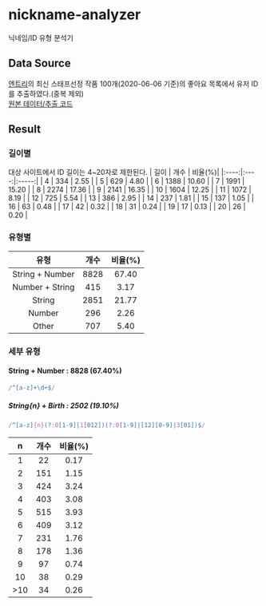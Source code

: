 # nickname-analyzer
닉네임/ID 유형 분석기
## Data Source
[엔트리](https://playentry.org/)의 최신 스태프선정 작품 100개(2020-06-06 기준)의 좋아요 목록에서 유저 ID를 추출하였다.(중복 제외)  
[원본 데이터/추출 코드](https://gist.github.com/gnlow/cbcfcb68717d1b92b70b4be222c8eaa4)
## Result
### 길이별
대상 사이트에서 ID 길이는 4~20자로 제한된다.
| 길이 |  개수 | 비율(%)|
|:----:|:----:|:-----:|
|   4  |  334 |  2.55 |
|   5  |  629 |  4.80 |
|   6  | 1388 | 10.60 |
|   7  | 1991 | 15.20 |
|   8  | 2274 | 17.36 |
|   9  | 2141 | 16.35 |
|  10  | 1604 | 12.25 |
|  11  | 1072 |  8.19 |
|  12  |  725 |  5.54 |
|  13  |  386 |  2.95 |
|  14  |  237 |  1.81 |
|  15  |  137 |  1.05 |
|  16  |  63  |  0.48 |
|  17  |  42  |  0.32 |
|  18  |  31  |  0.24 |
|  19  |  17  |  0.13 |
|  20  |  26  |  0.20 |
### 유형별
|       유형      | 개수 | 비율(%) |
|:---------------:|:----:|:-------:|
| String + Number | 8828 |  67.40  |
| Number + String |  415 |   3.17  |
|      String     | 2851 |  21.77  |
|      Number     |  296 |   2.26  |
|      Other      |  707 |   5.40  |
### 세부 유형
#### String + Number : 8828 (67.40%)
```js
/^[a-z]+\d+$/
```
##### String{n} + Birth : 2502 (19.10%)
```js
/^[a-z]{n}(?:0[1-9]|1[012])(?:0[1-9]|[12][0-9]|3[01])$/
```
|   n | 개수 | 비율(%) |
|:---:|:----:|:-------:|
|  1  |  22  |   0.17  |
|  2  |  151 |   1.15  |
|  3  |  424 |   3.24  |
|  4  |  403 |   3.08  |
|  5  |  515 |   3.93  |
|  6  |  409 |   3.12  |
|  7  |  231 |   1.76  |
|  8  |  178 |   1.36  |
|  9  |  97  |   0.74  |
|  10 |  38  |   0.29  |
| >10 |  34  |   0.26  |
